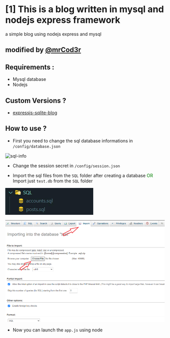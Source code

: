 # [1] This is a blog written in mysql and nodejs express framework

a simple blog using nodejs express and mysql

## modified by [@mrCod3r](https://github.com/mrcod3r-ir)

## Requirements :

- Mysql database
- Nodejs

## Custom Versions ?

- [expressjs-sqlite-blog](https://github.com/JustPowerful/expressjs-sqlite-blog)

## How to use ?

- First you need to change the sql database informations in `/config/database.json`

![sql-info](https://www.mediafire.com/convkey/a4a9/qki7ar2a6lz0q9zzg.jpg)

- Change the session secret in `/config/session.json`

- Import the sql files from the `SQL` folder after creating a database
  <span style="color: green;">OR</span> Import just `test.db` from the `SQL` folder

![sql-files](./help/sql.jpg)

![sql-import](./help/importSql.png)

- Now you can launch the `app.js` using node

